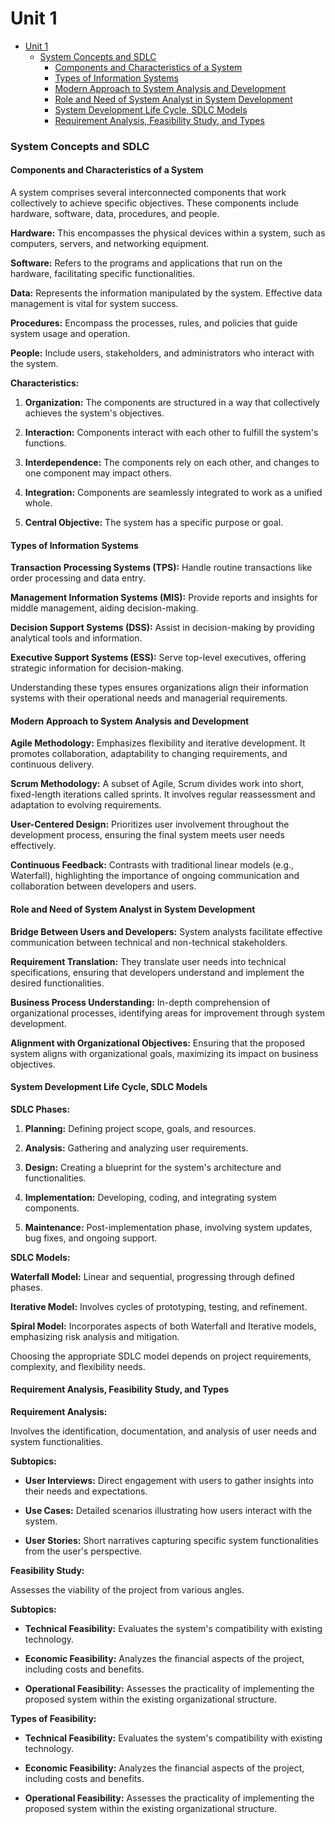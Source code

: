 # Unit 1

- [Unit 1](#unit-1)
    - [System Concepts and SDLC](#system-concepts-and-sdlc)
      - [Components and Characteristics of a System](#components-and-characteristics-of-a-system)
      - [Types of Information Systems](#types-of-information-systems)
      - [Modern Approach to System Analysis and Development](#modern-approach-to-system-analysis-and-development)
      - [Role and Need of System Analyst in System Development](#role-and-need-of-system-analyst-in-system-development)
      - [System Development Life Cycle, SDLC Models](#system-development-life-cycle-sdlc-models)
      - [Requirement Analysis, Feasibility Study, and Types](#requirement-analysis-feasibility-study-and-types)

### System Concepts and SDLC

#### Components and Characteristics of a System

A system comprises several interconnected components that work collectively to achieve specific objectives. These components include hardware, software, data, procedures, and people.

**Hardware:** This encompasses the physical devices within a system, such as computers, servers, and networking equipment.

**Software:** Refers to the programs and applications that run on the hardware, facilitating specific functionalities.

**Data:** Represents the information manipulated by the system. Effective data management is vital for system success.

**Procedures:** Encompass the processes, rules, and policies that guide system usage and operation.

**People:** Include users, stakeholders, and administrators who interact with the system.

**Characteristics:**

1. **Organization:** The components are structured in a way that collectively achieves the system's objectives.

2. **Interaction:** Components interact with each other to fulfill the system's functions.

3. **Interdependence:** The components rely on each other, and changes to one component may impact others.

4. **Integration:** Components are seamlessly integrated to work as a unified whole.

5. **Central Objective:** The system has a specific purpose or goal.

#### Types of Information Systems

**Transaction Processing Systems (TPS):** Handle routine transactions like order processing and data entry.

**Management Information Systems (MIS):** Provide reports and insights for middle management, aiding decision-making.

**Decision Support Systems (DSS):** Assist in decision-making by providing analytical tools and information.

**Executive Support Systems (ESS):** Serve top-level executives, offering strategic information for decision-making.

Understanding these types ensures organizations align their information systems with their operational needs and managerial requirements.

#### Modern Approach to System Analysis and Development

**Agile Methodology:** Emphasizes flexibility and iterative development. It promotes collaboration, adaptability to changing requirements, and continuous delivery.

**Scrum Methodology:** A subset of Agile, Scrum divides work into short, fixed-length iterations called sprints. It involves regular reassessment and adaptation to evolving requirements.

**User-Centered Design:** Prioritizes user involvement throughout the development process, ensuring the final system meets user needs effectively.

**Continuous Feedback:** Contrasts with traditional linear models (e.g., Waterfall), highlighting the importance of ongoing communication and collaboration between developers and users.

#### Role and Need of System Analyst in System Development

**Bridge Between Users and Developers:** System analysts facilitate effective communication between technical and non-technical stakeholders.

**Requirement Translation:** They translate user needs into technical specifications, ensuring that developers understand and implement the desired functionalities.

**Business Process Understanding:** In-depth comprehension of organizational processes, identifying areas for improvement through system development.

**Alignment with Organizational Objectives:** Ensuring that the proposed system aligns with organizational goals, maximizing its impact on business objectives.

#### System Development Life Cycle, SDLC Models

**SDLC Phases:**

1. **Planning:** Defining project scope, goals, and resources.

2. **Analysis:** Gathering and analyzing user requirements.

3. **Design:** Creating a blueprint for the system's architecture and functionalities.

4. **Implementation:** Developing, coding, and integrating system components.

5. **Maintenance:** Post-implementation phase, involving system updates, bug fixes, and ongoing support.

**SDLC Models:**

**Waterfall Model:** Linear and sequential, progressing through defined phases.

**Iterative Model:** Involves cycles of prototyping, testing, and refinement.

**Spiral Model:** Incorporates aspects of both Waterfall and Iterative models, emphasizing risk analysis and mitigation.

Choosing the appropriate SDLC model depends on project requirements, complexity, and flexibility needs.

#### Requirement Analysis, Feasibility Study, and Types

**Requirement Analysis:**

Involves the identification, documentation, and analysis of user needs and system functionalities.

**Subtopics:**

- **User Interviews:** Direct engagement with users to gather insights into their needs and expectations.

- **Use Cases:** Detailed scenarios illustrating how users interact with the system.

- **User Stories:** Short narratives capturing specific system functionalities from the user's perspective.

**Feasibility Study:**

Assesses the viability of the project from various angles.

**Subtopics:**

- **Technical Feasibility:** Evaluates the system's compatibility with existing technology.

- **Economic Feasibility:** Analyzes the financial aspects of the project, including costs and benefits.

- **Operational Feasibility:** Assesses the practicality of implementing the proposed system within the existing organizational structure.

**Types of Feasibility:**

- **Technical Feasibility:** Evaluates the system's compatibility with existing technology.

- **Economic Feasibility:** Analyzes the financial aspects of the project, including costs and benefits.

- **Operational Feasibility:** Assesses the practicality of implementing the proposed system within the existing organizational structure.
